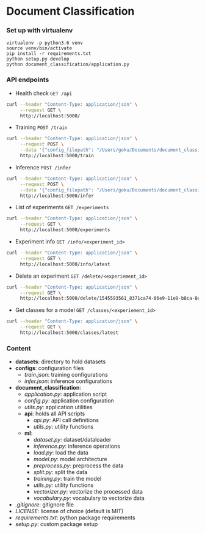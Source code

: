 # Document Classification

### Set up with virtualenv
```
virtualenv -p python3.6 venv
source venv/bin/activate
pip install -r requirements.txt
python setup.py develop
python document_classification/application.py
```

### API endpoints
- Health check `GET /api`
```bash
curl --header "Content-Type: application/json" \
     --request GET \
     http://localhost:5000/
```

- Training `POST /train`
```bash
curl --header "Content-Type: application/json" \
     --request POST \
     --data '{"config_filepath": "/Users/goku/Documents/document_classification/configs/train.json"}' \
     http://localhost:5000/train
```

- Inference `POST /infer`
```bash
curl --header "Content-Type: application/json" \
     --request POST \
     --data '{"config_filepath": "/Users/goku/Documents/document_classification/configs/infer.json"}' \
     http://localhost:5000/infer
```

- List of experiments `GET /experiments`
```bash
curl --header "Content-Type: application/json" \
     --request GET \
     http://localhost:5000/experiments
```

- Experiment info `GET /info/<experiment_id>`
```bash
curl --header "Content-Type: application/json" \
     --request GET \
     http://localhost:5000/info/latest
```

- Delete an experiment `GET /delete/<experiement_id>`
```bash
curl --header "Content-Type: application/json" \
     --request GET \
     http://localhost:5000/delete/1545593561_8371ca74-06e9-11e9-b8ca-8e0065915101
```

- Get classes for a model `GET /classes/<experiement_id>`
```bash
curl --header "Content-Type: application/json" \
     --request GET \
     http://localhost:5000/classes/latest
```

### Content
- **datasets**: directory to hold datasets
- **configs**: configuration files
    - *train.json*: training configurations
    - *infer.json*: inference configurations
- **document_classification**:
    - *application.py*: application script
    - *config.py*: application configuration
    - *utils.py*: application utilities
    - **api**: holds all API scripts
        - *api.py*: API call definitions
        - *utils.py*: utility functions
    - **ml**:
        - *dataset.py*: dataset/dataloader
        - *inference.py*: inference operations
        - *load.py*: load the data
        - *model.py*: model architecture
        - *preprocess.py*: preprocess the data
        - *split.py*: split the data
        - *training.py*: train the model
        - *utils.py*: utility functions
        - *vectorizer.py*: vectorize the processed data
        - *vocabulary.py*: vocabulary to vectorize data
- *.gitignore*: gitignore file
- *LICENSE*: license of choice (default is MIT)
- *requirements.txt*: python package requirements
- *setup.py*: custom package setup





